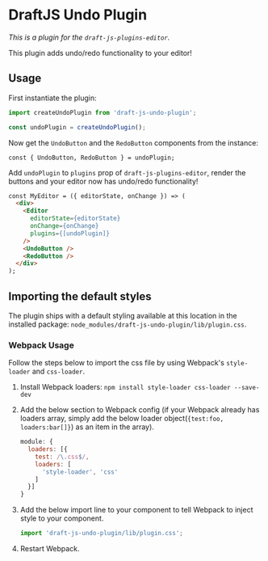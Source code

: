 # DraftJS Undo Plugin

*This is a plugin for the `draft-js-plugins-editor`.*

This plugin adds undo/redo functionality to your editor!

## Usage

First instantiate the plugin:

```js
import createUndoPlugin from 'draft-js-undo-plugin';

const undoPlugin = createUndoPlugin();
```

Now get the `UndoButton` and the `RedoButton` components from the instance:

```JS
const { UndoButton, RedoButton } = undoPlugin;
```

Add `undoPlugin` to `plugins` prop of `draft-js-plugins-editor`, render the buttons and your editor now has undo/redo functionality!

```HTML
const MyEditor = ({ editorState, onChange }) => (
  <div>
    <Editor
      editorState={editorState}
      onChange={onChange}
      plugins={[undoPlugin]}
    />
    <UndoButton />
    <RedoButton />
  </div>
);
```

## Importing the default styles

The plugin ships with a default styling available at this location in the installed package:
`node_modules/draft-js-undo-plugin/lib/plugin.css`.

### Webpack Usage
Follow the steps below to import the css file by using Webpack's `style-loader` and `css-loader`. 

1. Install Webpack loaders: `npm install style-loader css-loader --save-dev`
2. Add the below section to Webpack config (if your Webpack already has loaders array, simply add the below loader object(`{test:foo, loaders:bar[]}`) as an item in the array).

    ```js
    module: {
      loaders: [{
        test: /\.css$/,
        loaders: [
          'style-loader', 'css'
        ]
      }]
    }
    ```

3. Add the below import line to your component to tell Webpack to inject style to your component.

    ```js
    import 'draft-js-undo-plugin/lib/plugin.css';
    ```
4. Restart Webpack.
